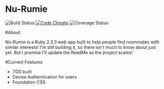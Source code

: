 # Nu-Rumie
![Build Status](https://codeship.com/projectse2ab7750-e4de-0134-56a3-260381cb9a2f/status?branch=master)
[![Code Climate](https://codeclimate.com/github/DBombay/nu-rumie/badges/gpa.svg)](https://codeclimate.com/github/DBombay/nu-rumie)
![Coverage Status](https://coveralls.io/repos/DBombay/nu-rumie/badge.png)

#About

Nu-Rumie is a Ruby 2.3.3 web app built to help people find roommates with similar interests! I'm still building it, so there isn't much to know about just yet. But I promise I'll update the ReadMe as the project scales!

#Current Features

- TDD built
- Devise Authentication for users
- Foundation CSS

